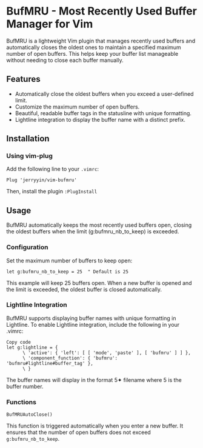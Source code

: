 # BufMRU - Most Recently Used Buffer Manager for Vim

BufMRU is a lightweight Vim plugin that manages recently used buffers and automatically closes the oldest ones to maintain a specified maximum number of open buffers. This helps keep your buffer list manageable without needing to close each buffer manually.

## Features

- Automatically close the oldest buffers when you exceed a user-defined limit.
- Customize the maximum number of open buffers.
- Beautiful, readable buffer tags in the statusline with unique formatting.
- Lightline integration to display the buffer name with a distinct prefix.

## Installation

### Using vim-plug

Add the following line to your `.vimrc`:

```vim
Plug 'jerryyin/vim-bufmru'
```
Then, install the plugin `:PlugInstall`

## Usage
BufMRU automatically keeps the most recently used buffers open, closing the oldest buffers when the limit (g:bufmru_nb_to_keep) is exceeded.

### Configuration
Set the maximum number of buffers to keep open:

```vim
let g:bufmru_nb_to_keep = 25  " Default is 25
```
This example will keep 25 buffers open. When a new buffer is opened and the limit is exceeded, the oldest buffer is closed automatically.

### Lightline Integration
BufMRU supports displaying buffer names with unique formatting in Lightline. To enable Lightline integration, include the following in your .vimrc:

```vim
Copy code
let g:lightline = {
      \ 'active': { 'left': [ [ 'mode', 'paste' ], [ 'bufmru' ] ] },
      \ 'component_function': { 'bufmru': 'bufmru#lightline#buffer_tag' },
      \ }
```
The buffer names will display in the format 5✦ filename where 5 is the buffer number.

### Functions
`BufMRUAutoClose()`

This function is triggered automatically when you enter a new buffer. It ensures that the number of open buffers does not exceed `g:bufmru_nb_to_keep`.
